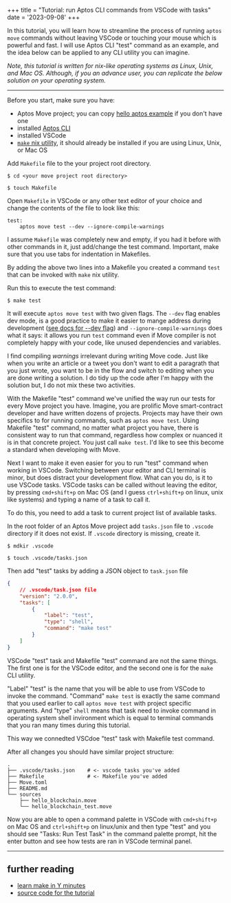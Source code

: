 +++
title = "Tutorial: run Aptos CLI commands from VSCode with tasks"
date = '2023-09-08'
+++

In this tutorial, you will learn how to streamline the process of running `aptos move` commands without leaving VSCode or touching your mouse which is powerful and fast. I will use Aptos CLI "test" command as an example, and the idea below can be applied to any CLI utility you can imagine.

_Note, this tutorial is written for nix-like operating systems as Linux, Unix, and Mac OS. Although, if you an advance user, you can replicate the below solution on your operating system._

---

Before you start, make sure you have:
- Aptos Move project; you can copy [hello aptos example](https://github.com/dmshvetsov/aptos_hello_blockchain_example) if you don't have one
- installed [Aptos CLI](https://aptos.dev/tools/aptos-cli/install-cli/)
- installed VSCode
- [`make` nix utility](https://www.gnu.org/software/make/), it should already be installed if you are using Linux, Unix, or Mac OS

Add `Makefile` file to the your project root directory.

    $ cd <your move project root directory>

    $ touch Makefile

Open `Makefile` in VSCode or any other text editor of your choice and change the contents of the file to look like this:

```text
test:
	aptos move test --dev --ignore-compile-warnings

```

I assume `Makefile` was completely new and empty, if you had it before with other commands in it, just add/change the test command. Important, make sure that you use tabs for indentation in Makefiles.

By adding the above two lines into a Makefile you created a command `test` that can be invoked with `make` nix utility.

Run this to execute the test command:

    $ make test

It will execute `aptos move test` with two given flags. The `--dev` flag enables dev mode, is a good practice to make it easier to mange address during development ([see docs for --dev flag](https://aptos.dev/move/book/packages/#instantiation)) and `--ignore-compile-warnings` does what it says: it allows you run `test` command even if Move compiler is not completely happy with your code, like unused dependencies and variables.

I find compiling _warnings_ irrelevant during writing Move code. Just like when you write an article or a tweet you don't want to edit a paragrath that you just wrote, you want to be in the flow and switch to editing when you are done writing a solution. I do tidy up the code after I'm happy with the solution but, I do not mix these two activities.

With the Makefile "test" command we've unified the way run our tests for every Move project you have. Imagine, you are prolific Move smart-contract developer and have written dozens of projects. Projects may have their own specifics to for running commands, such as `aptos move test`. Using Makefile "test" command, no matter what project you have, there is consistent way to run that command, regardless how complex or nuanced it is in that concrete project. You just call `make test`. I'd like to see this become a standard when developing with Move.

Next I want to make it even easier for you to run "test" command when working in VSCode. Switching between your editor and CLI terminal is minor, but does distract your development flow. What can you do, is it to use VSCode tasks. VSCode tasks can be called without leaving the editor, by pressing `cmd+shift+p` on Mac OS (and I guess `ctrl+shift+p` on linux, unix like systems) and typing a name of a task to call it.

To do this, you need to add a task to current project list of available tasks.

In the root folder of an Aptos Move project add `tasks.json` file to `.vscode` directory if it does not exist. If `.vscode` directory is missing, create it.

    $ mdkir .vscode

    $ touch .vscode/tasks.json

Then add "test" tasks by adding a JSON object to `task.json` file

```json
{
    // .vscode/task.json file
    "version": "2.0.0",
    "tasks": [
        {
            "label": "test",
            "type": "shell",
            "command": "make test"
        }
    ]
}
```

VSCode "test" task and Makefile "test" command are not the same things. The first one is for the VSCode editor, and the second one is for the `make` CLI utility.

"Label" "test" is the name that you will be able to use from VSCode to invoke the command. "Command" `make test` is exactly the same command that you used earlier to call `aptos move test` with project specific arguments. And "type" `shell` means that task need to invoke command in operating system shell invironment which is equal to terminal commands that you ran many times during this tutorial.

This way we connedted VSCdoe "test" task with Makefile test command.

After all changes you should have similar project structure:

```text
.
├── .vscode/tasks.json    # <- vscode tasks you've added
├── Makefile              # <- Makefile you've added
├── Move.toml
├── README.md
└── sources
    ├── hello_blockchain.move
    └── hello_blockchain_test.move
```

Now you are able to open a command palette in VSCode with `cmd+shift+p` on Mac OS and `ctrl+shift+p` on linux/unix and then type "test" and you should see "Tasks: Run Test Task" in the command palette prompt, hit the enter button and see how tests are ran in VSCode terminal panel.

---

## further reading

- [learn make in Y minutes](https://learnxinyminutes.com/docs/make/)
- [source code for the tutorial](https://github.com/dmshvetsov/aptos_hello_blockchain_example)
